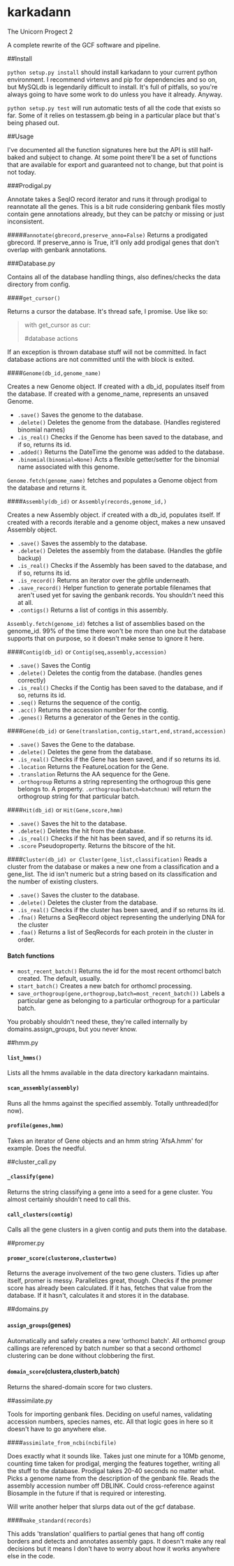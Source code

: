 # karkadann
The Unicorn Progect 2

A complete rewrite of the GCF software and pipeline.

##Install

`python setup.py install` should install karkadann to your current python environment. I recommend virtenvs and pip for dependencies and so on, but MySQLdb is legendarily difficult to install. It's full of pitfalls, so you're always going to have some work to do unless you have it already. Anyway.

`python setup.py test` will run automatic tests of all the code that exists so far. Some of it relies on testassem.gb being in a particular place but that's being phased out.

##Usage

I've documented all the function signatures here but the API is still half-baked and subject to change. At some point there'll be a set of functions that are available for export and guaranteed not to change, but that point is not today.

###Prodigal.py

Annotate takes a SeqIO record iterator and runs it through prodigal to reannotate all the genes. This is a bit rude considering genbank files mostly contain gene annotations already, but they can be patchy or missing or just inconsistent.


#####`annotate(gbrecord,preserve_anno=False)`
Returns a prodigated gbrecord. If preserve_anno is True, it'll only add prodigal genes that don't overlap with genbank annotations. 


###Database.py

Contains all of the database handling things, also defines/checks the data directory from config.

####`get_cursor()`

Returns a cursor the database. It's thread safe, I promise. Use like so:

>with get_cursor as cur:
>
>	#database actions

If an exception is thrown database stuff will not be committed. In fact database actions are not committed until the with block is exited. 





####`Genome(db_id,genome_name)`

Creates a new Genome object. If created with a db_id, populates itself from the database. If created with a genome_name, represents an unsaved Genome. 

* `.save()` Saves the genome to the database.
* `.delete()` Deletes the genome from the database. (Handles registered binomial names)
* `.is_real()` Checks if the Genome has been saved to the database, and if so, returns its id.
* `.added()` Returns the DateTime the genome was added to the database.
* `.binomial(binomial=None)` Acts a flexible getter/setter for the binomial name associated with this genome.

`Genome.fetch(genome_name)` fetches and populates a Genome object from the database and returns it.

####`Assembly(db_id)` or `Assembly(records,genome_id,)`

Creates a new Assembly object. if created with a db_id, populates itself. If created with a records iterable and a genome object, makes a new unsaved Assembly object.

* `.save()` Saves the assembly to the database.
* `.delete()` Deletes the assembly from the database. (Handles the gbfile backup)
* `.is_real()` Checks if the Assembly has been saved to the database, and if so, returns its id.
* `.is_record()` Returns an iterator over the gbfile underneath.
* `.save_record()` Helper function to generate portable filenames that aren't used yet for saving the genbank records. You shouldn't need this at all.
* `.contigs()` Returns a list of contigs in this assembly.

`Assembly.fetch(genome_id)` fetches a list of assemblies based on the genome_id. 99% of the time there won't be more than one but the database supports that on purpose, so it doesn't make sense to ignore it here.

####`Contig(db_id)` or `Contig(seq,assembly,accession)`

* `.save()` Saves the Contig
* `.delete()` Deletes the contig from the database. (handles genes correctly)
* `.is_real()` Checks if the Contig has been saved to the database, and if so, returns its id.
* `.seq()` Returns the sequence of the contig.
* `.acc()` Returns the accession number for the contig.
* `.genes()` Returns a generator of the Genes in the contig.

####`Gene(db_id)` or `Gene(translation,contig,start,end,strand,accession)`

* `.save()` Saves the Gene to the database.
* `.delete()` Deletes the gene from the database.
* `.is_real()` Checks if the Gene has been saved, and if so returns its id.
* `.location` Returns the FeatureLocation for the Gene.
* `.translation` Returns the AA sequence for the Gene.
* `.orthogroup` Returns a string representing the orthogroup this gene belongs to. A property. `.orthogroup(batch=batchnum)` will return the orthogroup string for that particular batch.

####`Hit(db_id)` or `Hit(Gene,score,hmm)`

* `.save()` Saves the hit to the database.
* `.delete()` Deletes the hit from the database.
* `.is_real()` Checks if the hit has been saved, and if so returns its id.
* `.score` Pseudoproperty. Returns the bitscore of the hit.

####`Cluster(db_id) or Cluster(gene_list,classification)`
Reads a cluster from the database or makes a new one from a classification and a gene_list. The id isn't numeric but a string based on its classification and the number of existing clusters.

* `.save()` Saves the cluster to the database.
* `.delete()` Deletes the cluster from the database.
* `.is_real()` Checks if the cluster has been saved, and if so returns its id.
* `.fna()` Returns a SeqRecord object representing the underlying DNA for the cluster
* `.faa()` Returns a list of SeqRecords for each protein in the cluster in order.


#### Batch functions 
* `most_recent_batch()` Returns the id for the most recent orthomcl batch created. The default, usually.
* `start_batch()` Creates a new batch for orthomcl processing.
* `save_orthogroup(gene,orthogroup,batch=most_recent_batch())` Labels a particular gene as belonging to a particular orthogroup for a particular batch.

You probably shouldn't need these, they're called internally by domains.assign_groups, but you never know.


##hmm.py
#### `list_hmms()`
 Lists all the hmms available in the data directory karkadann maintains.
#### `scan_assembly(assembly)`
Runs all the hmms against the specified assembly. Totally unthreaded(for now).
#### `profile(genes,hmm)`
Takes an iterator of Gene objects and an hmm string 'AfsA.hmm' for example. Does the needful.

##cluster_call.py
#### `_classify(gene)`
Returns the string classifying a gene into a seed for a gene cluster. You almost certainly shouldn't need to call this.

#### `call_clusters(contig)`
Calls all the gene clusters in a given contig and puts them into the database.

##promer.py
#### `promer_score(clusterone,clustertwo)`
Returns the average involvement of the two gene clusters. Tidies up after itself, promer is messy. Parallelizes great, though. Checks if the promer score has already been calculated. If it has, fetches that value from the database. If it hasn't, calculates it and stores it in the database.

##domains.py
#### `assign_groups`(genes)
Automatically and safely creates a new 'orthomcl batch'. All orthomcl group callings are referenced by batch number so that a second orthomcl clustering can be done without clobbering the first. 

#### `domain_score`(clustera,clusterb,batch)
Returns the shared-domain score for two clusters.

##assimilate.py

Tools for importing genbank files. Deciding on useful names, validating accession numbers, species names, etc. All that logic goes in here so it doesn't have to go anywhere else.

####`assimilate_from_ncbi(ncbifile)`

Does exactly what it sounds like. Takes just one minute for a 10Mb genome, counting time taken for prodigal, merging the features together, writing all the stuff to the database. Prodigal takes 20-40 seconds no matter what. Picks a genome name from the description of the genbank file. Reads the assembly accession number off DBLINK. Could cross-reference against Biosample in the future if that is required or interesting.

Will write another helper that slurps data out of the gcf database.

####`make_standard(records)`

This adds 'translation' qualifiers to partial genes that hang off contig borders and detects and annotates assembly gaps. It doesn't make any real decisions but it means I don't have to worry about how it works anywhere else in the code.

